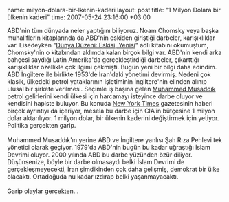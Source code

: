 name: milyon-dolara-bir-lkenin-kaderi
layout: post
title: "1 Milyon Dolara bir ülkenin kaderi"
time: 2007-05-24 23:16:00 +03:00

ABD'nin tüm dünyada neler yaptığını biliyoruz. Noam Chomsky veya başka muhaliflerin kitaplarında da ABD'nin eskiden giriştiği darbeler, karışıklıklar var. Lisedeyken "<a href="http://www.metiskitap.com/Scripts/Catalog/Book.asp?ID=1184">Dünya Düzeni: Eskisi, Yenisi</a>" adlı kitabını okumuştum, Chomsky'nin o kitabından aklımda kalan birçok bilgi var. ABD'nin kendi arka bahçesi saydığı Latin Amerika'da gerçekleştirdiği darbeler, çıkarttığı karışıklıklar özellikle çok ilgimi çekmişti. Bugün yeni bir bilgi daha edindim. ABD İngiltere ile birlikte 1953'de İran'daki yönetimi devirmiş. Nedeni çok klasik, ülkedeki petrol yataklarının işletiminin İngiltere'nin elinden alınıp ulusal bir şirkete verilmesi. Seçimle iş başına gelen <a href="http://en.wikipedia.org/wiki/Mohammad_Mossadegh">Muhammed Musaddık</a> petrol gelirlerini kendi ülkesi için harcamayı isteyince darbe oluyor ve kendisini hapiste buluyor. Bu konuda <a href="http://www.nytimes.com/library/world/mideast/041600iran-cia-index.html">New York Times</a> gazetesinin haberi birçok ayrıntıyı da içeriyor, mesela bu darbe için CIA'in bütçesine 1 milyon dolar aktarılıyor. 1 milyon dolar, bir ülkenin kaderini değiştirmek için yetiyor. Politika gerçekten garip.<br /><br />Muhammed Musaddık'ın yerine ABD ve İngiltere yanlısı Şah Rıza Pehlevi tek yönetici olarak geçiyor. 1979'da ABD'nin bugün bu kadar uğraştığı İslam Devrimi oluyor. 2000 yılında ABD bu darbe yüzünden özür diliyor. Düşünsenize, böyle bir darbe olmasaydı belki İslam Devrimi de gerçekleşmeyecekti, İran şimdikinden çok daha gelişmiş, demokrat bir ülke olacaktı. Ortadoğuda nu kadar ızdırap belki yaşanmayacaktı. <br /><br />Garip olaylar gerçekten...
